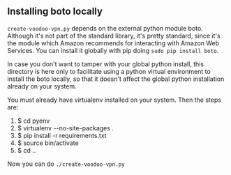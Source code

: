 ## Installing boto locally ##

`create-voodoo-vpn.py` depends on the external python module
boto. Although it's not part of the standard library, it's pretty
standard, since it's the module which Amazon recommends for
interacting with Amazon Web Services. You can install it globally with
pip doing `sudo pip install boto`.

In case you don't want to tamper with your global python install, this
directory is here only to facilitate using a python virtual
environment to install the boto locally, so that it doesn't affect the
global python installation already on your system.

You must already have virtualenv installed on your system. Then the steps are:

1. $ cd pyenv 
2. $ virtualenv --no-site-packages .
3. $ pip install -r requirements.txt
4. $ source bin/activate
5. $ cd ..

Now you can do `./create-voodoo-vpn.py`
